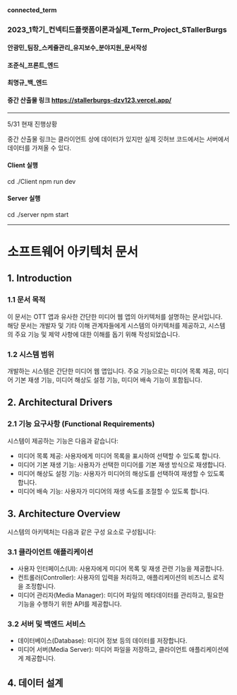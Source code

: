 #### connected_term
### 2023_1학기_컨넥티드플랫폼이론과실제_Term_Project_STallerBurgs
#### 안광민_팀장_스케쥴관리_유지보수_분야지원_문서작성
#### 조준식_프론트_엔드
#### 최명규_백_엔드
#### 중간 산출물 링크 https://stallerburgs-dzv123.vercel.app/


<hr/>

5/31 현재 진행상황

중간 산출물 링크는 클라이언트 상에 데이터가 있지만
실제 깃허브 코드에서는 서버에서 데이터를 가져올 수 있다.

#### Client 실행
cd ./Client
npm run dev

#### Server 실행
cd ./server
npm start

<hr/>

# 소프트웨어 아키텍처 문서

## 1. Introduction
### 1.1 문서 목적
이 문서는 OTT 앱과 유사한 간단한 미디어 웹 앱의 아키텍처를 설명하는 문서입니다. 해당 문서는 개발자 및 기타 이해 관계자들에게 시스템의 아키텍처를 제공하고, 시스템의 주요 기능 및 제약 사항에 대한 이해를 돕기 위해 작성되었습니다.

### 1.2 시스템 범위
개발하는 시스템은 간단한 미디어 웹 앱입니다. 주요 기능으로는 미디어 목록 제공, 미디어 기본 재생 기능, 미디어 해상도 설정 기능, 미디어 배속 기능이 포함됩니다.

## 2. Architectural Drivers
### 2.1 기능 요구사항 (Functional Requirements)
시스템이 제공하는 기능은 다음과 같습니다:
- 미디어 목록 제공: 사용자에게 미디어 목록을 표시하여 선택할 수 있도록 합니다.
- 미디어 기본 재생 기능: 사용자가 선택한 미디어를 기본 재생 방식으로 재생합니다.
- 미디어 해상도 설정 기능: 사용자가 미디어의 해상도를 선택하여 재생할 수 있도록 합니다.
- 미디어 배속 기능: 사용자가 미디어의 재생 속도를 조절할 수 있도록 합니다.

## 3.  Architecture Overview
시스템의 아키텍처는 다음과 같은 구성 요소로 구성됩니다:

### 3.1 클라이언트 애플리케이션
- 사용자 인터페이스(UI): 사용자에게 미디어 목록 및 재생 관련 기능을 제공합니다.
- 컨트롤러(Controller): 사용자의 입력을 처리하고, 애플리케이션의 비즈니스 로직을 조정합니다.
- 미디어 관리자(Media Manager): 미디어 파일의 메타데이터를 관리하고, 필요한 기능을 수행하기 위한 API를 제공합니다.

### 3.2 서버 및 백엔드 서비스
- 데이터베이스(Database): 미디어 정보 등의 데이터를 저장합니다.
- 미디어 서버(Media Server): 미디어 파일을 저장하고, 클라이언트 애플리케이션에게 제공합니다.

## 4. 데이터 설계

